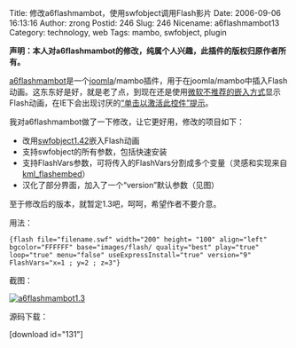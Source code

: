 Title: 修改a6flashmambot，使用swfobject调用Flash影片
Date: 2006-09-06 16:13:16
Author: zrong
Postid: 246
Slug: 246
Nicename: a6flashmambot13
Category: technology, web
Tags: mambo, swfobject, plugin

**声明：本人对a6flashmambot的修改，纯属个人兴趣，此插件的版权归原作者所有。**

[a6flashmambot](http://mambo.active6.com/)是一个[joomla](http://www.joomla.org)/mambo插件，用于在joomla/mambo中插入Flash动画。这东东好是好，就是老了点，到现在还是使用[微软不推荐的嵌入方式](http://support.microsoft.com/?scid=kb%3Bzh-cn%3B912945&x=8&y=13)显示Flash动画，在IE下会出现讨厌的[“单击以激活此控件”提示](http://zengrong.net/post/115.htm)。

我对a6flashmambot做了一下修改，让它更好用，修改的项目如下：

-   改用[swfobject1.42](http://zengrong.net/post/tag/swfobject)嵌入Flash动画
-   支持swfobject的所有参数，包括快速安装
-   支持FlashVars参数，可将传入的FlashVars分割成多个变量（灵感和实现来自[kml_flashembed](http://www.kimili.com/plugins/kml_flashembed)）
-   汉化了部分界面，加入了一个“version”默认参数（见图）

至于修改后的版本，就暂定1.3吧，呵呵，希望作者不要介意。

用法：<!--more-->

    {flash file="filename.swf" width="200" height= "100" align="left" bgcolor="FFFFFF" base="images/flash/ quality="best" play="true" loop="true" menu="false" useExpressInstall="true" version="9" FlashVars="x=1 ; y=2 ; z=3"}

截图：

[![a6flashmambot1.3](/wp-content/uploads/2006/09/ashmambot_13.jpg)](/wp-content/uploads/2006/09/ashmambot_13.jpg)

源码下载：

[download id="131"]
